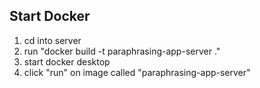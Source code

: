 ## Start Docker
1. cd into server
2. run "docker build -t paraphrasing-app-server ." 
3. start docker desktop
4. click "run" on image called "paraphrasing-app-server"